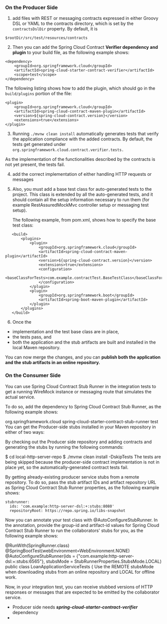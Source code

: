 
### On the Producer Side
1. add files with REST or messaging contracts expressed in either Groovy DSL or YAML to the contracts directory, which is set by the `contractsDslDir` property. By default, it is 
```
$rootDir/src/test/resources/contracts
```
2. Then you can add the Spring Cloud Contract **Verifier dependency and plugin** to your build file, as the following example shows:
```
<dependency>
    <groupId>org.springframework.cloud</groupId>
    <artifactId>spring-cloud-starter-contract-verifier</artifactId>
    <scope>test</scope>
</dependency>
```
The following listing shows how to add the plugin, which should go in the `build/plugins` portion of the file:
```
<plugin>
    <groupId>org.springframework.cloud</groupId>
    <artifactId>spring-cloud-contract-maven-plugin</artifactId>
    <version>${spring-cloud-contract.version}</version>
    <extensions>true</extensions>
</plugin>
```
3. Running `./mvnw clean install` automatically generates tests that verify the application compliance with the added contracts. By default, the tests get generated under `org.springframework.cloud.contract.verifier.tests.`

As the implementation of the functionalities described by the contracts is not yet present, the tests fail.

4. add the correct implementation of either handling HTTP requests or messages
5. Also, you must add a base test class for auto-generated tests to the project. This class is extended by all the auto-generated tests, and it should contain all the setup information necessary to run them (for example RestAssuredMockMvc controller setup or messaging test setup).
   
   The following example, from pom.xml, shows how to specify the base test class:
```   
   <build>
       <plugins>
           <plugin>
               <groupId>org.springframework.cloud</groupId>
               <artifactId>spring-cloud-contract-maven-plugin</artifactId>
               <version>${spring-cloud-contract.version}</version>
               <extensions>true</extensions>
               <configuration>
                   <baseClassForTests>com.example.contractTest.BaseTestClass</baseClassForTests>
               </configuration>
           </plugin>
           <plugin>
               <groupId>org.springframework.boot</groupId>
               <artifactId>spring-boot-maven-plugin</artifactId>
           </plugin>
       </plugins>
   </build>
```

6. Once the 
* implementation and the test base class are in place, 
* the tests pass, and 
* both the application and the stub artifacts are built and installed in the local Maven repository.

You can now merge the changes, and you can **publish both the application and the stub artifacts in an online repository.** 


### On the Consumer Side

You can use Spring Cloud Contract Stub Runner in the integration tests to get a running WireMock instance or messaging route that simulates the actual service.

To do so, add the dependency to Spring Cloud Contract Stub Runner, as the following example shows:

<dependency>
    <groupId>org.springframework.cloud</groupId>
    <artifactId>spring-cloud-starter-contract-stub-runner</artifactId>
    <scope>test</scope>
</dependency>
You can get the Producer-side stubs installed in your Maven repository in either of two ways:

By checking out the Producer side repository and adding contracts and generating the stubs by running the following commands:

$ cd local-http-server-repo
$ ./mvnw clean install -DskipTests
The tests are being skipped because the producer-side contract implementation is not in place yet, so the automatically-generated contract tests fail.

By getting already-existing producer service stubs from a remote repository. To do so, pass the stub artifact IDs and artifact repository URL as Spring Cloud Contract Stub Runner properties, as the following example shows:

    stubrunner:
      ids: 'com.example:http-server-dsl:+:stubs:8080'
      repositoryRoot: https://repo.spring.io/libs-snapshot
Now you can annotate your test class with @AutoConfigureStubRunner. In the annotation, provide the group-id and artifact-id values for Spring Cloud Contract Stub Runner to run the collaborators' stubs for you, as the following example shows:

@RunWith(SpringRunner.class)
@SpringBootTest(webEnvironment=WebEnvironment.NONE)
@AutoConfigureStubRunner(ids = {"com.example:http-server-dsl:+:stubs:6565"},
        stubsMode = StubRunnerProperties.StubsMode.LOCAL)
public class LoanApplicationServiceTests {
Use the REMOTE stubsMode when downloading stubs from an online repository and LOCAL for offline work.

Now, in your integration test, you can receive stubbed versions of HTTP responses or messages that are expected to be emitted by the collaborator service.





* Producer side needs _**spring-cloud-starter-contract-verifier**_ dependency
* 
